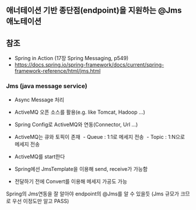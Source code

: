 ## 애너테이션 기반 종단점(endpoint)을 지원하는 @Jms 애노테이션

## 참조 ##
- Spring in Action (17장 Spring Messaging, p549)
- https://docs.spring.io/spring-framework/docs/current/spring-framework-reference/html/jms.html

### Jms (java message service)
- Async Message 처리
- ActiveMQ 오픈 소스를 활용(e.g. like Tomcat, Hadoop ...)
- Spring Config로 ActiveMQ와 연동(Connector, Url ...)

- ActiveMQ는 큐와 토픽이 존재
  - Queue : 1:1로 메세지 전송
  - Topic : 1:N으로 메세지 전송
  
- ActiveMQ를 start한다

- Spring에선 JmsTemplate을 이용해 send, receive가 가능함
- 전달하기 전에 Convert를 이용해 메세지 가공도 가능

Spring의 Jms연동을 잘 알아야 endpoint의 @Jms를 알 수 있을듯 (Jms 규모가 크므로 우선 이정도만 알고 PASS)
